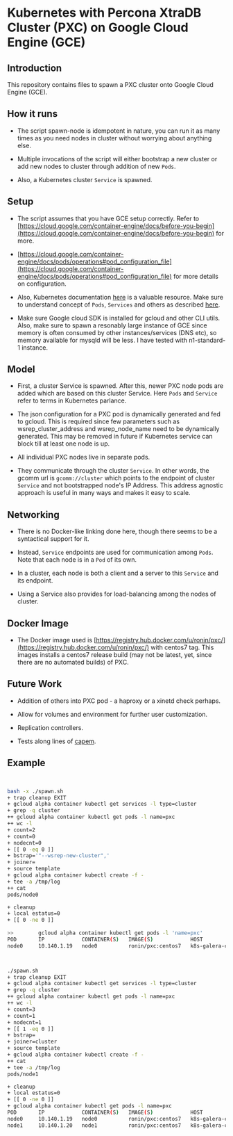 Kubernetes with Percona XtraDB Cluster (PXC) on Google Cloud Engine (GCE)
================

## Introduction

This repository contains files to spawn a PXC cluster onto Google Cloud Engine (GCE).

## How it runs

* The script spawn-node is idempotent in nature, you can run it as many times as you need nodes in cluster without worrying about anything else. 

* Multiple invocations of the script will either bootstrap a new cluster or add new nodes to cluster through addition of new ```Pods```.

* Also, a Kubernetes cluster ```Service``` is spawned.

## Setup

* The script assumes that you have GCE setup correctly. Refer to [https://cloud.google.com/container-engine/docs/before-you-begin](https://cloud.google.com/container-engine/docs/before-you-begin) for more.

* [https://cloud.google.com/container-engine/docs/pods/operations#pod_configuration_file](https://cloud.google.com/container-engine/docs/pods/operations#pod_configuration_file) for more details on configuration.

* Also, Kubernetes documentation [here](https://github.com/GoogleCloudPlatform/kubernetes/tree/master/docs) is a valuable resource. Make sure to understand concept of ```Pods```, ```Services``` and others as described [here](https://github.com/GoogleCloudPlatform/kubernetes/blob/master/docs/user-guide.md).

* Make sure Google cloud SDK is installed for gcloud and other CLI utils. Also, make sure to spawn a resonably large instance of GCE since memory is often consumed by other instances/services (DNS etc), so memory available for mysqld will be less. I have tested with n1-standard-1  instance.


## Model

* First, a cluster Service is spawned. After this, newer PXC node pods are added which are based on this cluster Service. Here ```Pods``` and ```Service``` refer to terms in Kubernetes parlance.

* The json configuration for a PXC pod is dynamically generated and fed to gcloud. This is required since few parameters such as wsrep_cluster_address and wsrep_node_name need to be dynamically generated. This may be removed in future if Kubernetes service can block till at least one node is up.

* All individual PXC nodes live in separate pods.

* They communicate through the cluster ```Service```. In other words, the gcomm url is ```gcomm://cluster``` which points to the endpoint of cluster ```Service``` and not bootstrapped node's IP Address. This address agnostic approach is useful in many ways and makes it easy to scale.

## Networking

* There is no Docker-like linking done here, though there seems to be a syntactical support for it.

* Instead, ```Service``` endpoints are used for communication among ```Pods```. Note that each node is in a ```Pod``` of its own.

* In a cluster, each node is both a client and a server to this ```Service``` and its endpoint.

* Using a Service also provides for load-balancing among the nodes of cluster.

## Docker Image

* The Docker image used is [https://registry.hub.docker.com/u/ronin/pxc/](https://registry.hub.docker.com/u/ronin/pxc/) with centos7 tag. This images installs a centos7 release build (may not be latest, yet, since there are no automated builds) of PXC.

## Future Work

* Addition of others into PXC pod - a haproxy or a xinetd check perhaps.

* Allow for volumes and environment for further user customization.

* Replication controllers. 

* Tests along lines of [capem](https://github.com/ronin13/capem).

## Example
```bash


bash -x ./spawn.sh
+ trap cleanup EXIT
+ gcloud alpha container kubectl get services -l type=cluster
+ grep -q cluster
++ gcloud alpha container kubectl get pods -l name=pxc
++ wc -l
+ count=2
+ count=0
+ nodecnt=0
+ [[ 0 -eq 0 ]]
+ bstrap='"--wsrep-new-cluster",'
+ joiner=
+ source template
+ gcloud alpha container kubectl create -f -
+ tee -a /tmp/log
++ cat
pods/node0

+ cleanup
+ local estatus=0
+ [[ 0 -ne 0 ]]
                                                                                                                                                                                                                                  (google-cloud/eternal-autumn-94011)~21:58-0
>>        gcloud alpha container kubectl get pods -l 'name=pxc'
POD       IP            CONTAINER(S)   IMAGE(S)            HOST                                      LABELS     STATUS    CREATED
node0     10.140.1.19   node0          ronin/pxc:centos7   k8s-galera-cluster-node-1/104.197.66.82   name=pxc   Running   Less than a second



./spawn.sh
+ trap cleanup EXIT
+ gcloud alpha container kubectl get services -l type=cluster
+ grep -q cluster
++ gcloud alpha container kubectl get pods -l name=pxc
++ wc -l
+ count=3
+ count=1
+ nodecnt=1
+ [[ 1 -eq 0 ]]
+ bstrap=
+ joiner=cluster
+ source template
+ gcloud alpha container kubectl create -f -
++ cat
+ tee -a /tmp/log
pods/node1

+ cleanup
+ local estatus=0
+ [[ 0 -ne 0 ]]
+ gcloud alpha container kubectl get pods -l name=pxc
POD       IP            CONTAINER(S)   IMAGE(S)            HOST                                      LABELS     STATUS    CREATED
node0     10.140.1.19   node0          ronin/pxc:centos7   k8s-galera-cluster-node-1/104.197.66.82   name=pxc   Running   Less than a second
node1     10.140.1.20   node1          ronin/pxc:centos7   k8s-galera-cluster-node-1/104.197.66.82   name=pxc   Running   Less than a second


```
